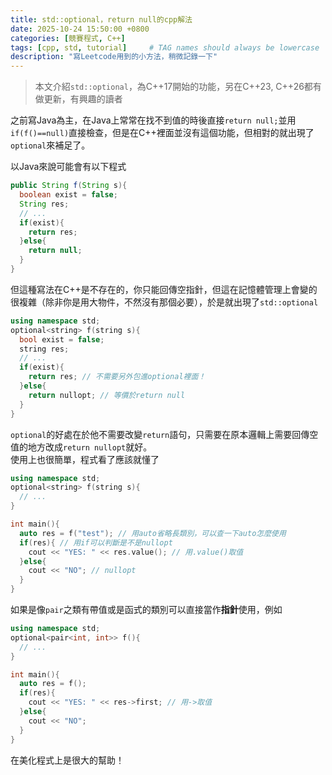 ```yaml
---
title: std::optional，return null的cpp解法
date: 2025-10-24 15:50:00 +0800
categories: [競賽程式, C++]
tags: [cpp, std, tutorial]     # TAG names should always be lowercase
description: "寫Leetcode用到的小方法，稍微記錄一下"
---
```


> 本文介紹`std::optional`，為C++17開始的功能，另在C++23, C++26都有做更新，有興趣的讀者

之前寫Java為主，在Java上常常在找不到值的時後直接`return null;`並用`if(f()==null)`直接檢查，但是在C++裡面並沒有這個功能，但相對的就出現了`optional`來補足了。

以Java來說可能會有以下程式
```java
public String f(String s){
  boolean exist = false;
  String res;
  // ...
  if(exist){
    return res;
  }else{
    return null;
  }
}
```
但這種寫法在C++是不存在的，你只能回傳空指針，但這在記憶體管理上會變的很複雜（除非你是用大物件，不然沒有那個必要），於是就出現了`std::optional`
```c++
using namespace std;
optional<string> f(string s){
  bool exist = false;
  string res;
  // ...
  if(exist){
    return res; // 不需要另外包進optional裡面！
  }else{
    return nullopt; // 等價於return null
  }
}
```
`optional`的好處在於他不需要改變`return`語句，只需要在原本邏輯上需要回傳空值的地方改成`return nullopt`就好。  
使用上也很簡單，程式看了應該就懂了
```c++
using namespace std;
optional<string> f(string s){
  // ...
}

int main(){
  auto res = f("test"); // 用auto省略長類別，可以查一下auto怎麼使用
  if(res){ // 用if可以判斷是不是nullopt
    cout << "YES: " << res.value(); // 用.value()取值
  }else{
    cout << "NO"; // nullopt
  }
}
```
如果是像`pair`之類有帶值或是函式的類別可以直接當作**指針**使用，例如
```cpp
using namespace std;
optional<pair<int, int>> f(){
  // ...
}

int main(){
  auto res = f();
  if(res){
    cout << "YES: " << res->first; // 用->取值
  }else{
    cout << "NO";
  }
}
```
在美化程式上是很大的幫助！

